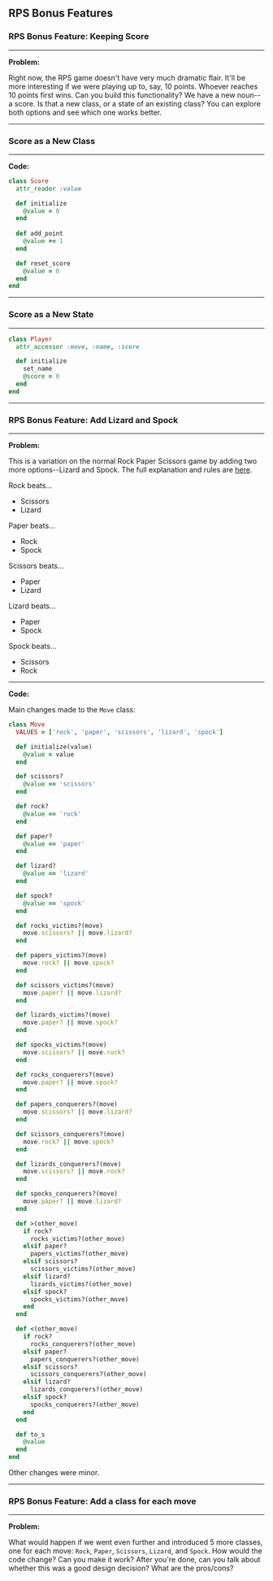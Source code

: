 

## RPS Bonus Features

### RPS Bonus Feature: Keeping Score

---

**Problem:**  

Right now, the RPS game doesn't have very much dramatic flair. It'll be more interesting if we were playing up to, say, 10 points. Whoever reaches 10 points first wins. Can you build this functionality? We have a new noun--a score. Is that a new class, or a state of an existing class? You can explore both options and see which one works better.

---

### Score as a New Class

---

**Code:**

```ruby
class Score
  attr_reader :value

  def initialize
    @value = 0
  end
  
  def add_point
    @value += 1
  end

  def reset_score
    @value = 0
  end
end
```

---

### Score as a New State

---

```ruby
class Player
  attr_accessor :move, :name, :score

  def initialize
    set_name
    @score = 0
  end
end
```

---

### RPS Bonus Feature: Add Lizard and Spock

---

**Problem:**  

This is a variation on the normal Rock Paper Scissors game by adding two more options--Lizard and Spock. The full explanation and rules are [here](http://www.samkass.com/theories/RPSSL.html).  

Rock beats...

* Scissors
* Lizard

Paper beats...

* Rock
* Spock

Scissors beats...

* Paper
* Lizard

Lizard beats...

* Paper
* Spock

Spock beats...

* Scissors
* Rock

---

**Code:**  

Main changes made to the `Move` class:

```ruby
class Move
  VALUES = ['rock', 'paper', 'scissors', 'lizard', 'spock']

  def initialize(value)
    @value = value
  end

  def scissors?
    @value == 'scissors'
  end

  def rock?
    @value == 'rock'
  end

  def paper?
    @value == 'paper'
  end

  def lizard?
    @value == 'lizard'
  end

  def spock?
    @value == 'spock'
  end

  def rocks_victims?(move)
    move.scissors? || move.lizard?
  end

  def papers_victims?(move)
    move.rock? || move.spock?
  end

  def scissors_victims?(move)
    move.paper? || move.lizard?
  end

  def lizards_victims?(move)
    move.paper? || move.spock?
  end

  def spocks_victims?(move)
    move.scissors? || move.rock?
  end

  def rocks_conquerers?(move)
    move.paper? || move.spock?
  end

  def papers_conquerers?(move)
    move.scissors? || move.lizard?
  end

  def scissors_conquerers?(move)
    move.rock? || move.spock?
  end

  def lizards_conquerers?(move)
    move.scissors? || move.rock?
  end

  def spocks_conquerers?(move)
    move.paper? || move.lizard?
  end

  def >(other_move)
    if rock?
      rocks_victims?(other_move)
    elsif paper?
      papers_victims?(other_move)
    elsif scissors?
      scissors_victims?(other_move)
    elsif lizard?
      lizards_victims?(other_move)
    elsif spock?
      spocks_victims?(other_move)
    end
  end

  def <(other_move)
    if rock?
      rocks_conquerers?(other_move)
    elsif paper?
      papers_conquerers?(other_move)
    elsif scissors?
      scissors_conquerers?(other_move)
    elsif lizard?
      lizards_conquerers?(other_move)
    elsif spock?
      spocks_conquerers?(other_move)
    end
  end

  def to_s
    @value
  end
end
```

Other changes were minor.

---

### RPS Bonus Feature: Add a class for each move

---

**Problem:**  

What would happen if we went even further and introduced 5 more classes, one for each move: `Rock`, `Paper`, `Scissors`, `Lizard`, and `Spock`. How would the code change? Can you make it work? After you're done, can you talk about whether this was a good design decision? What are the pros/cons?